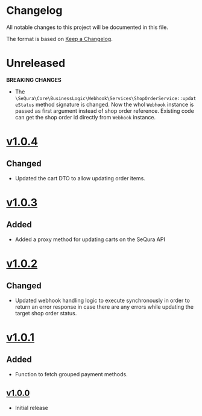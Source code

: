 # Changelog
All notable changes to this project will be documented in this file.

The format is based on [Keep a Changelog](http://keepachangelog.com/en/1.0.0/).

# Unreleased
**BREAKING CHANGES**
- The `\SeQura\Core\BusinessLogic\Webhook\Services\ShopOrderService::updateStatus` method signature is changed.
Now the whol `Webhook` instance is passed as first argument instead of shop order reference. Existing code can get
the shop order id directly from `Webhook` instance.

# [v1.0.4](https://github.com/sequra/integration-core/tree/v1.0.4)
## Changed
- Updated the cart DTO to allow updating order items.

# [v1.0.3](https://github.com/sequra/integration-core/tree/v1.0.3)
## Added
- Added a proxy method for updating carts on the SeQura API

# [v1.0.2](https://github.com/sequra/integration-core/tree/v1.0.2)
## Changed
- Updated webhook handling logic to execute synchronously in order to return an error response in case there are any errors while updating the target shop order status.

# [v1.0.1](https://github.com/sequra/integration-core/tree/v1.0.1)
## Added
- Function to fetch grouped payment methods.

## [v1.0.0](https://github.com/sequra/integration-core/tree/v1.0.0)
- Initial release
